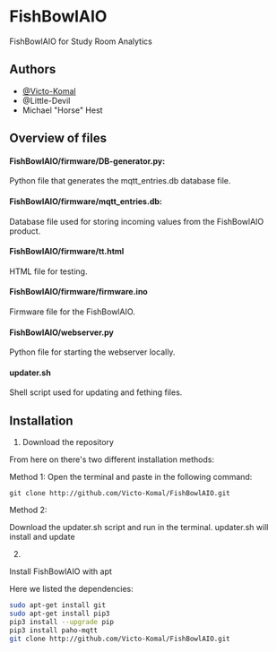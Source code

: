 
# FishBowlAIO



FishBowlAIO for Study Room Analytics


## Authors


- [@Victo-Komal](https://www.github.com/Victo-Komal)
- @Little-Devil
- Michael "Horse" Hest
## Overview of files

#### FishBowlAIO/firmware/DB-generator.py:
Python file that generates the mqtt_entries.db database file.

#### FishBowlAIO/firmware/mqtt_entries.db:
Database file used for storing incoming values from the FishBowlAIO product.

#### FishBowlAIO/firmware/tt.html
HTML file for testing.

#### FishBowlAIO/firmware/firmware.ino
Firmware file for the FishBowlAIO.

#### FishBowlAIO/webserver.py
Python file for starting the webserver locally.

#### updater.sh
Shell script used for updating and fething files.

## Installation

1. Download the repository

From here on there's two different installation methods:


Method 1:
Open the terminal and paste in the following command:
```
git clone http://github.com/Victo-Komal/FishBowlAIO.git
```
Method 2:

Download the updater.sh script and run in the terminal. updater.sh will install and update

2. 



Install FishBowlAIO with apt

Here we listed the dependencies:

```bash
sudo apt-get install git
sudo apt-get install pip3
pip3 install --upgrade pip
pip3 install paho-mqtt
git clone http://github.com/Victo-Komal/FishBowlAIO.git
```
    
